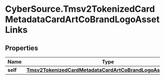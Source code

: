 # CyberSource.Tmsv2TokenizedCardMetadataCardArtCoBrandLogoAssetLinks

## Properties
Name | Type | Description | Notes
------------ | ------------- | ------------- | -------------
**self** | [**Tmsv2TokenizedCardMetadataCardArtCoBrandLogoAssetLinksSelf**](Tmsv2TokenizedCardMetadataCardArtCoBrandLogoAssetLinksSelf.md) |  | [optional] 


